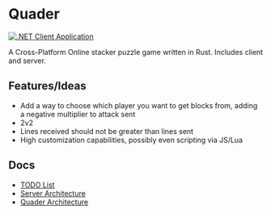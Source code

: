 # Quader

[![.NET Client Application](https://github.com/lunacys/Quader/actions/workflows/client-app.yml/badge.svg?branch=master)](https://github.com/lunacys/Quader/actions/workflows/client-app.yml)

A Cross-Platform Online stacker puzzle game written in Rust. Includes client and server.


## Features/Ideas

 - Add a way to choose which player you want to get blocks from, adding a negative multiplier to attack sent
 - 2v2
 - Lines received should not be greater than lines sent
 - High customization capabilities, possibly even scripting via JS/Lua

## Docs

 - [TODO List](/docs/TODO.md)
 - [Server Architecture](/docs/SERVER_ARCH.md)
 - [Quader Architecture](/docs/GAME_ARCH.md)